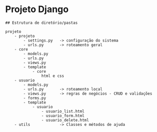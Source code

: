 # Projeto Django

    ## Estrutura de diretório/pastas

    projeto
        - projeto
            - settings.py   -> configuração do sistema
            - urls.py       -> roteamento geral
        - core
            - models.py
            - urls.py
            - views.py
            - template
                - core
                    html e css
        - usuario
            - models.py
            - urls.py       -> roteamento local
            - views.py      -> regras de negócios - CRUD e validações
            - forms.py
            - template
                - usuario
                    - usuario_list.html
                    - usuario_form.html
                    - usuario_delete.html
        - utils             -> Classes e métodos de ajuda
